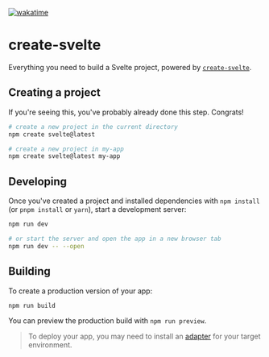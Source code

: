 [![wakatime](https://wakatime.com/badge/user/24440059-63c6-4941-8705-37b1b600436c/project/4d7b344a-44c2-4d9b-9f82-325cc55072bd.svg)](https://wakatime.com/badge/user/24440059-63c6-4941-8705-37b1b600436c/project/4d7b344a-44c2-4d9b-9f82-325cc55072bd)

# create-svelte

Everything you need to build a Svelte project, powered by [`create-svelte`](https://github.com/sveltejs/kit/tree/master/packages/create-svelte).

## Creating a project

If you're seeing this, you've probably already done this step. Congrats!

```bash
# create a new project in the current directory
npm create svelte@latest

# create a new project in my-app
npm create svelte@latest my-app
```

## Developing

Once you've created a project and installed dependencies with `npm install` (or `pnpm install` or `yarn`), start a development server:

```bash
npm run dev

# or start the server and open the app in a new browser tab
npm run dev -- --open
```

## Building

To create a production version of your app:

```bash
npm run build
```

You can preview the production build with `npm run preview`.

> To deploy your app, you may need to install an [adapter](https://kit.svelte.dev/docs/adapters) for your target environment.
